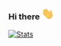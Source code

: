 ### Hi there <img src="https://github.com/v1a0/v1a0/blob/master/hi-hand.gif" width="25px">

[![Stats](https://github-readme-stats.vercel.app/api?username=iva1010&title_color=f85149&icon_color=f85149&text_color=f85149&bg_color=0d1117&border_color=f85149&show_icons=true)](https://github.com/iva1010?tab=repositories)
